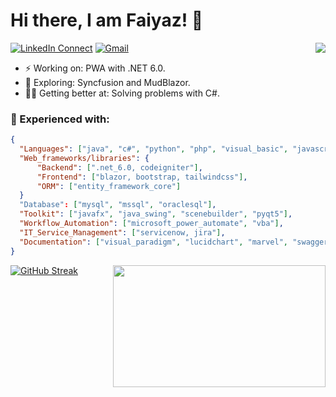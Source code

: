 # Hi there, I am Faiyaz! 👋
[![LinkedIn Connect](https://img.shields.io/badge/%20-Connect-black?color=222244&labelColor=000000&logo=linkedin&logoColor=f5f7fe)](https://www.linkedin.com/in/faiyazkhan180720/)
[![Gmail](https://img.shields.io/badge/%20-Send%20Mail-black?color=222244&labelColor=000000&logo=gmail&logoColor=f5f7fe)](mailto:faiyazkhanwif@gmail.com?subject=From%20GitHub&&body=Hi,%20there.%20Found%20you%20on%20GitHub!%20Let's%20talk%20about...)<img align="right" src="https://github-readme-stats-updated-faiyazkhanwif.vercel.app/api?username=faiyazkhanwif&&show_icons=true&hide=stars,issues&hide_border=true&hide_rank=true&count_private=true&title_color=black&icon_color=black&text_color=F5F5F5&bg_color=000000">
- ⚡ Working on: PWA with .NET 6.0.
- 🔭 Exploring: Syncfusion and MudBlazor. 
- 🐱‍🏍 Getting better at: Solving problems with C#. 

### 🌱 Experienced with:
```json
{
  "Languages": ["java", "c#", "python", "php", "visual_basic", "javascript"],
  "Web_frameworks/libraries": {
      "Backend": [".net_6.0, codeigniter"],
      "Frontend": ["blazor, bootstrap, tailwindcss"],
      "ORM": ["entity_framework_core"]
  }
  "Database": ["mysql", "mssql", "oraclesql"],
  "Toolkit": ["javafx", "java_swing", "scenebuilder", "pyqt5"],
  "Workflow_Automation": ["microsoft_power_automate", "vba"],
  "IT_Service_Management": ["servicenow, jira"],
  "Documentation": ["visual_paradigm", "lucidchart", "marvel", "swagger"]
} 
```
[![GitHub Streak](https://github-readme-streak-stats.herokuapp.com/?user=faiyazkhanwif&theme=github-dark-blue)](https://git.io/streak-stats)
<img align="right" src="https://i.pinimg.com/originals/8b/35/fe/8b35fef55fba1a201c9c7a11d3ec3d64.gif" width="340" height="195">

